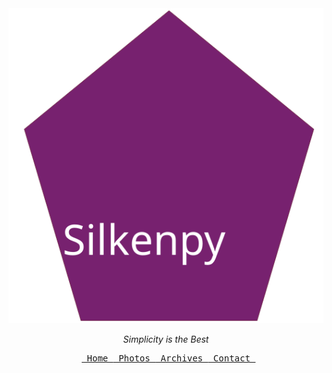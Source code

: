 <center>

   <img alt="silkenpy logo" src="/images/silkenpy.svg">
   
   <i>Simplicity is the Best</i>
  <pre> <a href="home.md"> Home </a><a href="photos.md"> Photos </a><a href="archives.md"> Archives </a><a href="contact.md"> Contact </a></pre>
</center>

